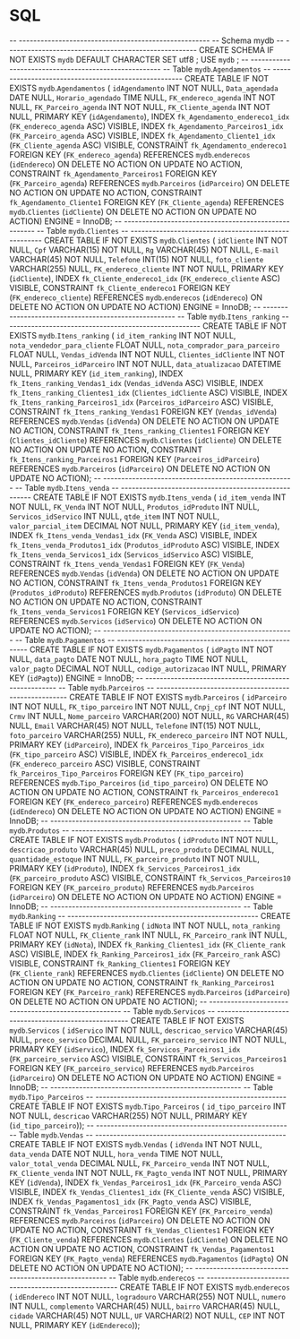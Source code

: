 # SQL
-- ----------------------------------------------------- -- Schema mydb -- ----------------------------------------------------- CREATE SCHEMA IF NOT EXISTS `mydb` DEFAULT CHARACTER SET utf8 ; USE `mydb` ; -- ----------------------------------------------------- -- Table `mydb`.`Agendamentos` -- ----------------------------------------------------- CREATE TABLE IF NOT EXISTS `mydb`.`Agendamentos` (   `idAgendamento` INT NOT NULL,   `Data_agendada` DATE NULL,   `Horario_agendado` TIME NULL,   `FK_endereco_agenda` INT NOT NULL,   `FK_Parceiro_agenda` INT NOT NULL,   `FK_Cliente_agenda` INT NOT NULL,   PRIMARY KEY (`idAgendamento`),   INDEX `fk_Agendamento_endereco1_idx` (`FK_endereco_agenda` ASC) VISIBLE,   INDEX `fk_Agendamento_Parceiros1_idx` (`FK_Parceiro_agenda` ASC) VISIBLE,   INDEX `fk_Agendamento_Cliente1_idx` (`FK_Cliente_agenda` ASC) VISIBLE,   CONSTRAINT `fk_Agendamento_endereco1`     FOREIGN KEY (`FK_endereco_agenda`)     REFERENCES `mydb`.`enderecos` (`idEndereco`)     ON DELETE NO ACTION     ON UPDATE NO ACTION,   CONSTRAINT `fk_Agendamento_Parceiros1`     FOREIGN KEY (`FK_Parceiro_agenda`)     REFERENCES `mydb`.`Parceiros` (`idParceiro`)     ON DELETE NO ACTION     ON UPDATE NO ACTION,   CONSTRAINT `fk_Agendamento_Cliente1`     FOREIGN KEY (`FK_Cliente_agenda`)     REFERENCES `mydb`.`Clientes` (`idCliente`)     ON DELETE NO ACTION     ON UPDATE NO ACTION) ENGINE = InnoDB; -- ----------------------------------------------------- -- Table `mydb`.`Clientes` -- ----------------------------------------------------- CREATE TABLE IF NOT EXISTS `mydb`.`Clientes` (   `idCliente` INT NOT NULL,   `Cpf` VARCHAR(15) NOT NULL,   `Rg` VARCHAR(45) NOT NULL,   `E-mail` VARCHAR(45) NOT NULL,   `Telefone` INT(15) NOT NULL,   `foto_cliente` VARCHAR(255) NULL,   `FK_endereco_cliente` INT NOT NULL,   PRIMARY KEY (`idCliente`),   INDEX `fk_Cliente_endereco1_idx` (`FK_endereco_cliente` ASC) VISIBLE,   CONSTRAINT `fk_Cliente_endereco1`     FOREIGN KEY (`FK_endereco_cliente`)     REFERENCES `mydb`.`enderecos` (`idEndereco`)     ON DELETE NO ACTION     ON UPDATE NO ACTION) ENGINE = InnoDB; -- ----------------------------------------------------- -- Table `mydb`.`Itens_ranking` -- ----------------------------------------------------- CREATE TABLE IF NOT EXISTS `mydb`.`Itens_ranking` (   `id_item_ranking` INT NOT NULL,   `nota_vendedor_para_cliente` FLOAT NULL,   `nota_comprador_para_parceiro` FLOAT NULL,   `Vendas_idVenda` INT NOT NULL,   `Clientes_idCliente` INT NOT NULL,   `Parceiros_idParceiro` INT NOT NULL,   `data_atualizacao` DATETIME NULL,   PRIMARY KEY (`id_item_ranking`),   INDEX `fk_Itens_ranking_Vendas1_idx` (`Vendas_idVenda` ASC) VISIBLE,   INDEX `fk_Itens_ranking_Clientes1_idx` (`Clientes_idCliente` ASC) VISIBLE,   INDEX `fk_Itens_ranking_Parceiros1_idx` (`Parceiros_idParceiro` ASC) VISIBLE,   CONSTRAINT `fk_Itens_ranking_Vendas1`     FOREIGN KEY (`Vendas_idVenda`)     REFERENCES `mydb`.`Vendas` (`idVenda`)     ON DELETE NO ACTION     ON UPDATE NO ACTION,   CONSTRAINT `fk_Itens_ranking_Clientes1`     FOREIGN KEY (`Clientes_idCliente`)     REFERENCES `mydb`.`Clientes` (`idCliente`)     ON DELETE NO ACTION     ON UPDATE NO ACTION,   CONSTRAINT `fk_Itens_ranking_Parceiros1`     FOREIGN KEY (`Parceiros_idParceiro`)     REFERENCES `mydb`.`Parceiros` (`idParceiro`)     ON DELETE NO ACTION     ON UPDATE NO ACTION); -- ----------------------------------------------------- -- Table `mydb`.`Itens_venda` -- ----------------------------------------------------- CREATE TABLE IF NOT EXISTS `mydb`.`Itens_venda` (   `id_item_venda` INT NOT NULL,   `FK_Venda` INT NOT NULL,   `Produtos_idProduto` INT NULL,   `Servicos_idServico` INT NULL,   `qtde_item` INT NOT NULL,   `valor_parcial_item` DECIMAL NOT NULL,   PRIMARY KEY (`id_item_venda`),   INDEX `fk_Itens_venda_Vendas1_idx` (`FK_Venda` ASC) VISIBLE,   INDEX `fk_Itens_venda_Produtos1_idx` (`Produtos_idProduto` ASC) VISIBLE,   INDEX `fk_Itens_venda_Servicos1_idx` (`Servicos_idServico` ASC) VISIBLE,   CONSTRAINT `fk_Itens_venda_Vendas1`     FOREIGN KEY (`FK_Venda`)     REFERENCES `mydb`.`Vendas` (`idVenda`)     ON DELETE NO ACTION     ON UPDATE NO ACTION,   CONSTRAINT `fk_Itens_venda_Produtos1`     FOREIGN KEY (`Produtos_idProduto`)     REFERENCES `mydb`.`Produtos` (`idProduto`)     ON DELETE NO ACTION     ON UPDATE NO ACTION,   CONSTRAINT `fk_Itens_venda_Servicos1`     FOREIGN KEY (`Servicos_idServico`)     REFERENCES `mydb`.`Servicos` (`idServico`)     ON DELETE NO ACTION     ON UPDATE NO ACTION); -- ----------------------------------------------------- -- Table `mydb`.`Pagamentos` -- ----------------------------------------------------- CREATE TABLE IF NOT EXISTS `mydb`.`Pagamentos` (   `idPagto` INT NOT NULL,   `data_pagto` DATE NOT NULL,   `hora_pagto` TIME NOT NULL,   `valor_pagto` DECIMAL NOT NULL,   `codigo_autorizacao` INT NULL,   PRIMARY KEY (`idPagto`)) ENGINE = InnoDB; -- ----------------------------------------------------- -- Table `mydb`.`Parceiros` -- ----------------------------------------------------- CREATE TABLE IF NOT EXISTS `mydb`.`Parceiros` (   `idParceiro` INT NOT NULL,   `FK_tipo_parceiro` INT NOT NULL,   `Cnpj_cpf` INT NOT NULL,   `Crmv` INT NULL,   `Nome_parceiro` VARCHAR(200) NOT NULL,   `RG` VARCHAR(45) NULL,   `Email` VARCHAR(45) NOT NULL,   `Telefone` INT(15) NOT NULL,   `foto_parceiro` VARCHAR(255) NULL,   `FK_endereco_parceiro` INT NOT NULL,   PRIMARY KEY (`idParceiro`),   INDEX `fk_Parceiros_Tipo_Parceiros_idx` (`FK_tipo_parceiro` ASC) VISIBLE,   INDEX `fk_Parceiros_endereco1_idx` (`FK_endereco_parceiro` ASC) VISIBLE,   CONSTRAINT `fk_Parceiros_Tipo_Parceiros`     FOREIGN KEY (`FK_tipo_parceiro`)     REFERENCES `mydb`.`Tipo_Parceiros` (`id_tipo_parceiro`)     ON DELETE NO ACTION     ON UPDATE NO ACTION,   CONSTRAINT `fk_Parceiros_endereco1`     FOREIGN KEY (`FK_endereco_parceiro`)     REFERENCES `mydb`.`enderecos` (`idEndereco`)     ON DELETE NO ACTION     ON UPDATE NO ACTION) ENGINE = InnoDB; -- ----------------------------------------------------- -- Table `mydb`.`Produtos` -- ----------------------------------------------------- CREATE TABLE IF NOT EXISTS `mydb`.`Produtos` (   `idProduto` INT NOT NULL,   `descricao_produto` VARCHAR(45) NULL,   `preco_produto` DECIMAL NULL,   `quantidade_estoque` INT NULL,   `FK_parceiro_produto` INT NOT NULL,   PRIMARY KEY (`idProduto`),   INDEX `fk_Servicos_Parceiros1_idx` (`FK_parceiro_produto` ASC) VISIBLE,   CONSTRAINT `fk_Servicos_Parceiros10`     FOREIGN KEY (`FK_parceiro_produto`)     REFERENCES `mydb`.`Parceiros` (`idParceiro`)     ON DELETE NO ACTION     ON UPDATE NO ACTION) ENGINE = InnoDB; -- ----------------------------------------------------- -- Table `mydb`.`Ranking` -- ----------------------------------------------------- CREATE TABLE IF NOT EXISTS `mydb`.`Ranking` (   `idNota` INT NOT NULL,   `nota_ranking` FLOAT NOT NULL,   `FK_Cliente_rank` INT NULL,   `FK_Parceiro_rank` INT NULL,   PRIMARY KEY (`idNota`),   INDEX `fk_Ranking_Clientes1_idx` (`FK_Cliente_rank` ASC) VISIBLE,   INDEX `fk_Ranking_Parceiros1_idx` (`FK_Parceiro_rank` ASC) VISIBLE,   CONSTRAINT `fk_Ranking_Clientes1`     FOREIGN KEY (`FK_Cliente_rank`)     REFERENCES `mydb`.`Clientes` (`idCliente`)     ON DELETE NO ACTION     ON UPDATE NO ACTION,   CONSTRAINT `fk_Ranking_Parceiros1`     FOREIGN KEY (`FK_Parceiro_rank`)     REFERENCES `mydb`.`Parceiros` (`idParceiro`)     ON DELETE NO ACTION     ON UPDATE NO ACTION); -- ----------------------------------------------------- -- Table `mydb`.`Servicos` -- ----------------------------------------------------- CREATE TABLE IF NOT EXISTS `mydb`.`Servicos` (   `idServico` INT NOT NULL,   `descricao_servico` VARCHAR(45) NULL,   `preco_servico` DECIMAL NULL,   `FK_parceiro_servico` INT NOT NULL,   PRIMARY KEY (`idServico`),   INDEX `fk_Servicos_Parceiros1_idx` (`FK_parceiro_servico` ASC) VISIBLE,   CONSTRAINT `fk_Servicos_Parceiros1`     FOREIGN KEY (`FK_parceiro_servico`)     REFERENCES `mydb`.`Parceiros` (`idParceiro`)     ON DELETE NO ACTION     ON UPDATE NO ACTION) ENGINE = InnoDB; -- ----------------------------------------------------- -- Table `mydb`.`Tipo_Parceiros` -- ----------------------------------------------------- CREATE TABLE IF NOT EXISTS `mydb`.`Tipo_Parceiros` (   `id_tipo_parceiro` INT NOT NULL,   `descricao` VARCHAR(255) NOT NULL,   PRIMARY KEY (`id_tipo_parceiro`)); -- ----------------------------------------------------- -- Table `mydb`.`Vendas` -- ----------------------------------------------------- CREATE TABLE IF NOT EXISTS `mydb`.`Vendas` (   `idVenda` INT NOT NULL,   `data_venda` DATE NOT NULL,   `hora_venda` TIME NOT NULL,   `valor_total_venda` DECIMAL NULL,   `FK_Parceiro_venda` INT NOT NULL,   `FK_Cliente_venda` INT NOT NULL,   `FK_Pagto_venda` INT NOT NULL,   PRIMARY KEY (`idVenda`),   INDEX `fk_Vendas_Parceiros1_idx` (`FK_Parceiro_venda` ASC) VISIBLE,   INDEX `fk_Vendas_Clientes1_idx` (`FK_Cliente_venda` ASC) VISIBLE,   INDEX `fk_Vendas_Pagamentos1_idx` (`FK_Pagto_venda` ASC) VISIBLE,   CONSTRAINT `fk_Vendas_Parceiros1`     FOREIGN KEY (`FK_Parceiro_venda`)     REFERENCES `mydb`.`Parceiros` (`idParceiro`)     ON DELETE NO ACTION     ON UPDATE NO ACTION,   CONSTRAINT `fk_Vendas_Clientes1`     FOREIGN KEY (`FK_Cliente_venda`)     REFERENCES `mydb`.`Clientes` (`idCliente`)     ON DELETE NO ACTION     ON UPDATE NO ACTION,   CONSTRAINT `fk_Vendas_Pagamentos1`     FOREIGN KEY (`FK_Pagto_venda`)     REFERENCES `mydb`.`Pagamentos` (`idPagto`)     ON DELETE NO ACTION     ON UPDATE NO ACTION); -- ----------------------------------------------------- -- Table `mydb`.`enderecos` -- ----------------------------------------------------- CREATE TABLE IF NOT EXISTS `mydb`.`enderecos` (   `idEndereco` INT NOT NULL,   `logradouro` VARCHAR(255) NOT NULL,   `numero` INT NULL,   `complemento` VARCHAR(45) NULL,   `bairro` VARCHAR(45) NULL,   `cidade` VARCHAR(45) NOT NULL,   `UF` VARCHAR(2) NOT NULL,   `CEP` INT NOT NULL,   PRIMARY KEY (`idEndereco`));
